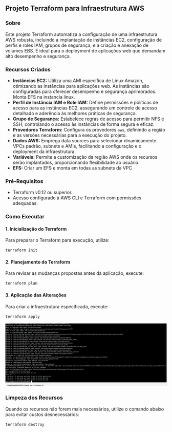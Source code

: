 ## Projeto Terraform para Infraestrutura AWS

### Sobre
Este projeto Terraform automatiza a configuração de uma infraestrutura AWS robusta, incluindo a implantação de instâncias EC2, configuração de perfis e roles IAM, grupos de segurança, e a criação e anexação de volumes EBS. É ideal para o deployment de aplicações web que demandam alto desempenho e segurança.

### Recursos Criados
- **Instâncias EC2:** Utiliza uma AMI específica de Linux Amazon, otimizando as instâncias para aplicações web. As instâncias são configuradas para oferecer desempenho e segurança aprimorados. Monta EFS na instancia linux.
- **Perfil de Instância IAM e Role IAM:** Define permissões e políticas de acesso para as instâncias EC2, assegurando um controle de acesso detalhado e aderência às melhores práticas de segurança.
- **Grupo de Segurança:** Estabelece regras de acesso para permitir NFS e SSH, controlando o acesso às instâncias de forma segura e eficaz.
- **Provedores Terraform:** Configura os provedores `aws`, definindo a região e as versões necessárias para a execução do projeto.
- **Dados AWS:** Emprega data sources para selecionar dinamicamente VPCs padrão, subnets e AMIs, facilitando a configuração e o deployment da infraestrutura.
- **Variáveis:** Permite a customização da região AWS onde os recursos serão implantados, proporcionando flexibilidade ao usuário.
- **EFS:** Criar um EFS e monta em todas as subnets da VPC 

### Pré-Requisitos
- Terraform v0.12 ou superior.
- Acesso configurado à AWS CLI e Terraform com permissões adequadas.

### Como Executar

#### 1. Inicialização do Terraform
Para preparar o Terraform para execução, utilize:
```bash
terraform init
```

#### 2. Planejamento do Terraform
Para revisar as mudanças propostas antes da aplicação, execute:
```bash
terraform plan
```

#### 3. Aplicação das Alterações
Para criar a infraestrutura especificada, execute:
```bash
terraform apply
```
![montagem_efs_linux.png](montagem_efs_linux.png)

### Limpeza dos Recursos
Quando os recursos não forem mais necessários, utilize o comando abaixo para evitar custos desnecessários:
```bash
terraform destroy
```